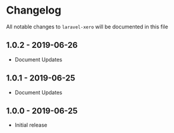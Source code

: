 # Changelog

All notable changes to `laravel-xero` will be documented in this file

## 1.0.2 - 2019-06-26

- Document Updates

## 1.0.1 - 2019-06-25

- Document Updates

## 1.0.0 - 2019-06-25

- Initial release
